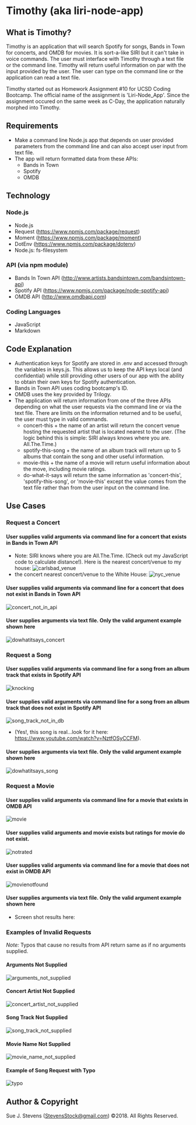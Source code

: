 # Timothy (aka liri-node-app)

## What is Timothy?
Timothy is an application that will search Spotify for songs, Bands in Town for concerts, and OMDB for movies.  It is sort-a-like SIRI but it can't take in voice commands.  The user must interface with Timothy through a text file or the command line.  Timothy will return useful information on par with the input provided by the user.  The user can type on the command line or the application can read a text file.     

Timothy started out as Homework Assignment #10 for UCSD Coding Bootcamp.  The official name of the assignment is 'Liri-Node_App'.  Since the assignment occured on the same week as C-Day, the application naturally morphed into Timothy.

## Requirements
- Make a command line Node.js app that depends on user provided parameters from the command line and can also accept user input from text file.
- The app will return formatted data from these APIs:
  - Bands in Town
  - Spotify
  - OMDB

## Technology
### Node.js
- Node.js
- Request (https://www.npmjs.com/package/request)
- Moment (https://www.npmjs.com/package/moment)
- DotEnv (https://www.npmjs.com/package/dotenv)
- Node.js: fs-filesystem
### API (via npm module)
- Bands In Town API (http://www.artists.bandsintown.com/bandsintown-api)
- Spotify API (https://www.npmjs.com/package/node-spotify-api)
- OMDB API (http://www.omdbapi.com)
### Coding Languages
- JavaScript
- Markdown

## Code Explanation
- Authentication keys for Spotify are stored in .env and accessed through the variables in keys.js.  This allows us to keep the API keys local (and confidential) while still providing other users of our app with the ability to obtain their own keys for Spotify authentication.  
- Bands in Town API uses coding bootcamp's ID.
- OMDB uses the key provided by Trilogy.
- The application will return information from one of the three APIs depending on what the user requests via the command line or via the text file.  There are limits on the information returned and to be useful, the user must type in valid commands.
  - concert-this + the name of an artist will return the concert venue hosting the requested artist that is located nearest to the user. (The logic behind this is simple:  SIRI always knows where you are.  All.The.Time.)
  - spotify-this-song + the name of an album track will return up to 5 albums that contain the song and other useful information.
  - movie-this + the name of a movie will return useful information about the move, including movie ratings.
  - do-what-it-says will return the same information as 'concert-this', 'spotify-this-song', or 'movie-this' except the value comes from the text file rather than from the user input on the command line.

## Use Cases
### Request a Concert
#### User supplies valid arguments via command line for a concert that exists in Bands in Town API
- Note:  SIRI knows where you are All.The.Time.  (Check out my JavaScript code to calculate distance!).  Here is the nearest concert/venue to my house:
![carlsbad_venue](https://user-images.githubusercontent.com/39141985/47262388-6e944e80-d49c-11e8-885e-7f949c3fc389.png)
- the concert nearest concert/venue to the White House:
![nyc_venue](https://user-images.githubusercontent.com/39141985/47262389-73f19900-d49c-11e8-92ae-a763c630da00.png)
#### User supplies valid arguments via command line for a concert that does not exist in Bands in Town API
![concert_not_in_api](https://user-images.githubusercontent.com/39141985/47262413-1742ae00-d49d-11e8-8106-269d2738f6a5.png)
#### User supplies arguments via text file.  Only the valid argument example shown here
![dowhatitsays_concert](https://user-images.githubusercontent.com/39141985/47262447-f464c980-d49d-11e8-8b4c-c42fa25732ef.png)


### Request a Song
#### User supplies valid arguments via command line for a song from an album track that exists in Spotify API
![knocking](https://user-images.githubusercontent.com/39141985/47262560-781fb580-d4a0-11e8-8079-5663cc8213cb.png)
#### User supplies valid arguments via command line for a song from an album track that does not exist in Spotify API
![song_track_not_in_db](https://user-images.githubusercontent.com/39141985/47262593-9afe9980-d4a1-11e8-88f6-ecd67ccd7cda.png)
- (Yes!, this song is real...look for it here:  https://www.youtube.com/watch?v=NztfOSyCCFM).
#### User supplies arguments via text file.  Only the valid argument example shown here
![dowhatitsays_song](https://user-images.githubusercontent.com/39141985/47262605-f761b900-d4a1-11e8-8e6b-c65ea7d3dc4f.png)


### Request a Movie
#### User supplies valid arguments via command line for a movie that exists in OMDB API
![movie](https://user-images.githubusercontent.com/39141985/47262613-414a9f00-d4a2-11e8-98a3-a13921729b76.png)
#### User supplies valid arguments and movie exists but ratings for movie do not exist.
![notrated](https://user-images.githubusercontent.com/39141985/47262661-e4e87f00-d4a3-11e8-83e8-00b57b273148.png)
#### User supplies valid arguments via command line for a movie that does not exist in OMDB API
![movienotfound](https://user-images.githubusercontent.com/39141985/47262730-0f870780-d4a5-11e8-9c37-2dcc0d8f057b.png)
#### User supplies arguments via text file.  Only the valid argument example shown here
- Screen shot results here:

### Examples of Invalid Requests
*Note:* Typos that cause no results from API return same as if no arguments supplied.
#### Arguments Not Supplied
![arguments_not_supplied](https://user-images.githubusercontent.com/39141985/47262267-d5176d80-d498-11e8-8635-5ee5e9c0d3df.png)
#### Concert Artist Not Supplied
![concert_artist_not_supplied](https://user-images.githubusercontent.com/39141985/47262290-9a620500-d499-11e8-97f1-338c039acbd4.png)
#### Song Track Not Supplied
![song_track_not_supplied](https://user-images.githubusercontent.com/39141985/47262306-017fb980-d49a-11e8-8551-41eed366863e.png)
#### Movie Name Not Supplied
![movie_name_not_supplied](https://user-images.githubusercontent.com/39141985/47262313-473c8200-d49a-11e8-96be-cad9bc308566.png)
#### Example of Song Request with Typo
![typo](https://user-images.githubusercontent.com/39141985/47262348-756e9180-d49b-11e8-88c7-9e886204cfa5.png)


## Author & Copyright
Sue J. Stevens (StevensStock@gmail.com) &copy;2018. All Rights Reserved.

